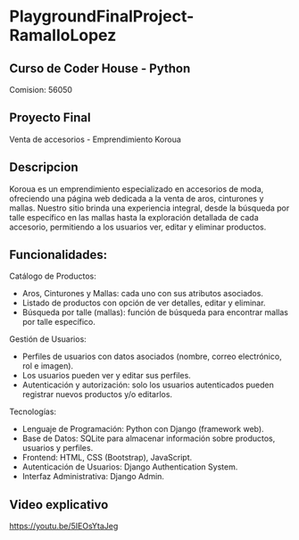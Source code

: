 # PlaygroundFinalProject-RamalloLopez

## Curso de Coder House - Python
Comision: 56050

## Proyecto Final
Venta de accesorios - Emprendimiento Koroua

## Descripcion
Koroua es un emprendimiento especializado en accesorios de moda, ofreciendo una página web dedicada a la venta de aros, cinturones y mallas. Nuestro sitio brinda una experiencia integral, desde la búsqueda por talle específico en las mallas hasta la exploración detallada de cada accesorio, permitiendo a los usuarios ver, editar y eliminar productos.

## Funcionalidades:
Catálogo de Productos:
  - Aros, Cinturones y Mallas: cada uno con sus atributos asociados.
  - Listado de productos con opción de ver detalles, editar y eliminar.
  - Búsqueda por talle (mallas): función de búsqueda para encontrar mallas por talle específico.

Gestión de Usuarios:
  - Perfiles de usuarios con datos asociados (nombre, correo electrónico, rol e imagen).
  - Los usuarios pueden ver y editar sus perfiles.
  - Autenticación y autorización: solo los usuarios autenticados pueden registrar nuevos productos y/o editarlos.

Tecnologías:
  - Lenguaje de Programación: Python con Django (framework web).
  - Base de Datos: SQLite para almacenar información sobre productos, usuarios y perfiles.
  - Frontend: HTML, CSS (Bootstrap), JavaScript.
  - Autenticación de Usuarios: Django Authentication System.
  - Interfaz Administrativa: Django Admin.
  
## Video explicativo
https://youtu.be/5IEOsYtaJeg
